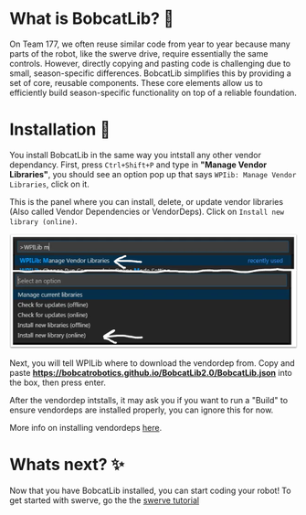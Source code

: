 
# What is BobcatLib? 🤔
On Team 177, we often reuse similar code from year to year because many parts of the robot, like the swerve drive, require essentially the same controls. However, directly copying and pasting code is challenging due to small, season-specific differences. BobcatLib simplifies this by providing a set of core, reusable components. These core elements allow us to efficiently build season-specific functionality on top of a reliable foundation.

# Installation 🛜
You install BobcatLib in the same way you intstall any other vendor dependancy. First, press `Ctrl+Shift+P` and type in **"Manage Vendor Libraries"**, you should see an option pop up that says `WPIib: Manage Vendor Libraries`, click on it.

This is the panel where you can install, delete, or update vendor libraries (Also called Vendor Dependencies or VendorDeps). Click on `Install new library (online)`. 

![vendordep](Assets/vendordep.webp)

Next, you will tell WPILib where to download the vendordep from. Copy and paste **https://bobcatrobotics.github.io/BobcatLib2.0/BobcatLib.json** into the box, then press enter.

After the vendordep intstalls, it may ask you if you want to run a "Build" to ensure vendordeps are installed properly, you can ignore this for now.

More info on installing vendordeps [here](https://docs.wpilib.org/en/stable/docs/software/vscode-overview/3rd-party-libraries.html).

# Whats next? ✨

Now that you have BobcatLib installed, you can start coding your robot! To get started with swerve, go the the [swerve tutorial](Swerve/Swerve-intro.md)